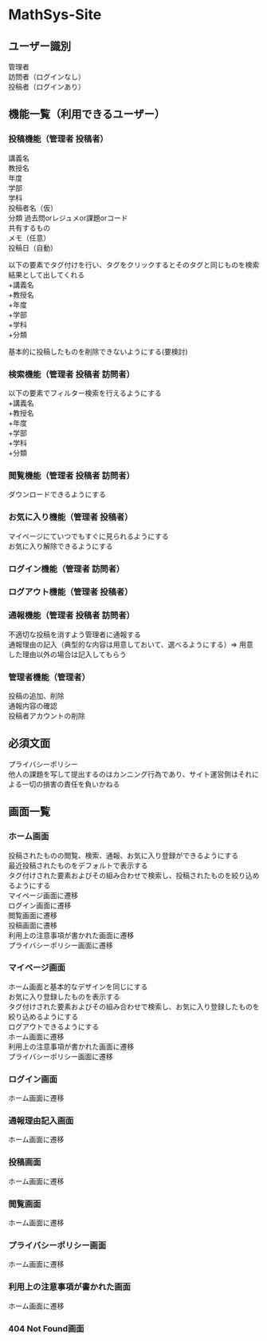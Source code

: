 # MathSys-Site
## ユーザー識別
管理者  
訪問者（ログインなし）  
投稿者（ログインあり）  
## 機能一覧（利用できるユーザー）
### 投稿機能（管理者 投稿者）
講義名  
教授名  
年度  
学部  
学科  
投稿者名（仮）  
分類 過去問orレジュメor課題orコード  
共有するもの  
メモ（任意）  
投稿日（自動）  
  
以下の要素でタグ付けを行い、タグをクリックするとそのタグと同じものを検索結果として出してくれる  
+講義名  
+教授名  
+年度  
+学部  
+学科  
+分類  
  
基本的に投稿したものを削除できないようにする(要検討)  
### 検索機能（管理者 投稿者 訪問者）
以下の要素でフィルター検索を行えるようにする  
+講義名  
+教授名  
+年度  
+学部  
+学科  
+分類  
### 閲覧機能（管理者 投稿者 訪問者）
ダウンロードできるようにする
### お気に入り機能（管理者 投稿者）
マイページにていつでもすぐに見られるようにする  
お気に入り解除できるようにする  
### ログイン機能（管理者 訪問者）
### ログアウト機能（管理者 投稿者）
### 通報機能（管理者 投稿者 訪問者）
不適切な投稿を消すよう管理者に通報する  
通報理由の記入（典型的な内容は用意しておいて、選べるようにする）=> 用意した理由以外の場合は記入してもらう  
### 管理者機能（管理者）
投稿の追加、削除  
通報内容の確認  
投稿者アカウントの削除  

## 必須文面
プライバシーポリシー  
他人の課題を写して提出するのはカンニング行為であり、サイト運営側はそれによる一切の損害の責任を負いかねる  

## 画面一覧
### ホーム画面
投稿されたものの閲覧、検索、通報、お気に入り登録ができるようにする  
最近投稿されたものをデフォルトで表示する  
タグ付けされた要素およびその組み合わせで検索し、投稿されたものを絞り込めるようにする  
マイページ画面に遷移  
ログイン画面に遷移  
閲覧画面に遷移  
投稿画面に遷移  
利用上の注意事項が書かれた画面に遷移  
プライバシーポリシー画面に遷移  
### マイページ画面
ホーム画面と基本的なデザインを同じにする  
お気に入り登録したものを表示する  
タグ付けされた要素およびその組み合わせで検索し、お気に入り登録したものを絞り込めるようにする  
ログアウトできるようにする  
ホーム画面に遷移  
利用上の注意事項が書かれた画面に遷移  
プライバシーポリシー画面に遷移  
### ログイン画面
ホーム画面に遷移  
### 通報理由記入画面
ホーム画面に遷移  
### 投稿画面
ホーム画面に遷移  
### 閲覧画面
ホーム画面に遷移  
### プライバシーポリシー画面
ホーム画面に遷移  
### 利用上の注意事項が書かれた画面
ホーム画面に遷移  
### 404 Not Found画面